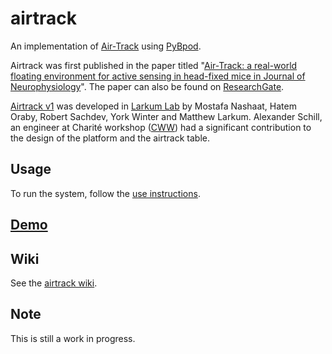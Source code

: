 # airtrack

An implementation of [Air-Track](http://www.neuro-airtrack.com/) using [PyBpod](https://github.com/ckarageorgkaneen/pybpod-api/).

Airtrack was first published in the paper titled "[Air-Track: a real-world floating environment for active sensing in head-fixed mice in Journal of Neurophysiology](http://jn.physiology.org/content/116/4/1542)". The paper can also be found on [ResearchGate](https://www.researchgate.net/publication/305343221_Air-Track_A_real-world_floating_environment_for_active_sensing_in_head-fixed_mice).

[Airtrack v1](https://github.com/ckarageorgkaneen/airtrack-v1) was developed in [Larkum Lab](https://www.projekte.hu-berlin.de/en/larkum/neurocure) by Mostafa Nashaat, Hatem Oraby, Robert Sachdev, York Winter and Matthew Larkum. Alexander Schill, an engineer at Charité workshop ([CWW](https://cww.charite.de/)) had a significant contribution to the design of the platform and the airtrack table.

## Usage
To run the system, follow the [use instructions](https://github.com/ckarageorgkaneen/airtrack/wiki/Use).

## [Demo](https://www.youtube.com/watch?v=KBGmm1BTSU4)

## Wiki
See the [airtrack wiki](https://github.com/ckarageorgkaneen/airtrack/wiki).

## Note
This is still a work in progress.
